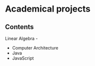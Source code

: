 # Academical projects

## Contents

Linear Algebra -
 - Computer Architecture
 - Java 
 - JavaScript
